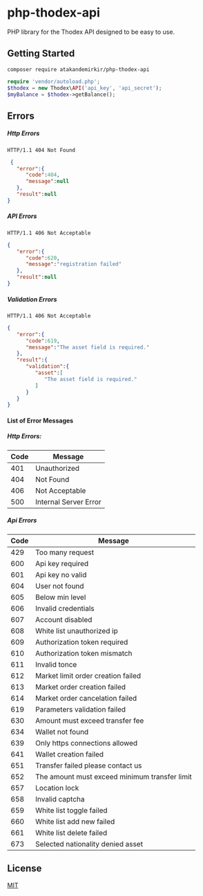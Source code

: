 # php-thodex-api
PHP library for the Thodex API designed to be easy to use.

## Getting Started
    composer require atakandemirkir/php-thodex-api
```php
require 'vendor/autoload.php';
$thodex = new Thodex\API('api_key', 'api_secret');
$myBalance = $thodex->getBalance();
```
## Errors
##### Http Errors
    HTTP/1.1 404 Not Found
```json
 {
   "error":{
      "code":404,
      "message":null
   },
   "result":null
}
```
##### API Errors
    HTTP/1.1 406 Not Acceptable
```json
{
   "error":{
      "code":620,
      "message":"registration failed"
   },
   "result":null
}
```

##### Validation Errors
    HTTP/1.1 406 Not Acceptable
```json
{
   "error":{
      "code":619,
      "message":"The asset field is required."
   },
   "result":{
      "validation":{
         "asset":[
            "The asset field is required."
         ]
      }
   }
}
```

#### List of Error Messages

##### Http Errors:

Code | Message
--- | --- 
401 | Unauthorized
404 | Not Found
406 | Not Acceptable
500 | Internal Server Error

##### Api Errors
Code | Message
--- | ---
429 | Too many request
600 | Api key required
601 | Api key no valid
604 | User not found
605 | Below min level
606 | Invalid credentials
607 | Account disabled
608 | White list unauthorized ip
609 | Authorization token required
610 | Authorization token mismatch
611 | Invalid tonce
612 | Market limit order creation failed
613 | Market order creation failed
614 | Market order cancelation failed
619 | Parameters validation failed
630 | Amount must exceed transfer fee
634 | Wallet not found
639 | Only https connections allowed
641 | Wallet creation failed
651 | Transfer failed please contact us
652 | The amount must exceed minimum transfer limit
657 | Location lock
658 | Invalid captcha
659 | White list toggle failed
660 | White list add new failed
661 | White list delete failed
673 | Selected nationality denied asset

## License
[MIT](https://choosealicense.com/licenses/mit/)